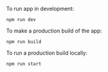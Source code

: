 To run app in development:

`npm run dev`

To make a production build of the app:

`npm run build`

To run a production build locally:

`npm run start`
